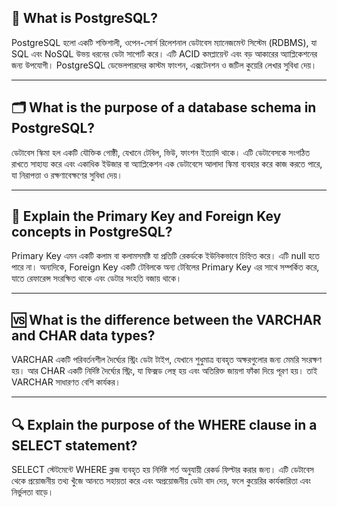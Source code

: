 ## 📘 What is PostgreSQL?

PostgreSQL হলো একটি শক্তিশালী, ওপেন-সোর্স রিলেশনাল ডেটাবেস ম্যানেজমেন্ট সিস্টেম (RDBMS), যা SQL এবং NoSQL উভয় ধরনের ডেটা সাপোর্ট করে। এটি ACID কমপ্লায়েন্ট এবং বড় আকারের অ্যাপ্লিকেশনের জন্য উপযোগী। PostgreSQL ডেভেলপারদের কাস্টম ফাংশন, এক্সটেনশন ও জটিল কুয়েরি লেখার সুবিধা দেয়।

---

## 🗂️ What is the purpose of a database schema in PostgreSQL?

ডেটাবেস স্কিমা হল একটি যৌক্তিক গোষ্ঠী, যেখানে টেবিল, ভিউ, ফাংশন ইত্যাদি থাকে। এটি ডেটাবেসকে সংগঠিত রাখতে সাহায্য করে এবং একাধিক ইউজার বা অ্যাপ্লিকেশন এক ডেটাবেসে আলাদা স্কিমা ব্যবহার করে কাজ করতে পারে, যা নিরাপত্তা ও রক্ষণাবেক্ষণের সুবিধা দেয়।

---

## 🔑 Explain the Primary Key and Foreign Key concepts in PostgreSQL?

Primary Key এমন একটি কলাম বা কলামসমষ্টি যা প্রতিটি রেকর্ডকে ইউনিকভাবে চিহ্নিত করে। এটি null হতে পারে না। অন্যদিকে, Foreign Key একটি টেবিলকে অন্য টেবিলের Primary Key এর সাথে সম্পর্কিত করে, যাতে রেফারেন্স সংরক্ষিত থাকে এবং ডেটার সংহতি বজায় থাকে।

---

## 🆚 What is the difference between the VARCHAR and CHAR data types?

VARCHAR একটি পরিবর্তনশীল দৈর্ঘ্যের স্ট্রিং ডেটা টাইপ, যেখানে শুধুমাত্র ব্যবহৃত অক্ষরগুলোর জন্য মেমরি সংরক্ষণ হয়। আর CHAR একটি নির্দিষ্ট দৈর্ঘ্যের স্ট্রিং, যা ফিক্সড লেন্থ হয় এবং অতিরিক্ত জায়গা ফাঁকা দিয়ে পূরণ হয়। তাই VARCHAR সাধারণত বেশি কার্যকর।

---

## 🔍 Explain the purpose of the WHERE clause in a SELECT statement?

SELECT স্টেটমেন্টে WHERE ক্লজ ব্যবহৃত হয় নির্দিষ্ট শর্ত অনুযায়ী রেকর্ড ফিল্টার করার জন্য। এটি ডেটাবেস থেকে প্রয়োজনীয় তথ্য খুঁজে আনতে সহায়তা করে এবং অপ্রয়োজনীয় ডেটা বাদ দেয়, ফলে কুয়েরির কার্যকারিতা এবং নির্ভুলতা বাড়ে।









